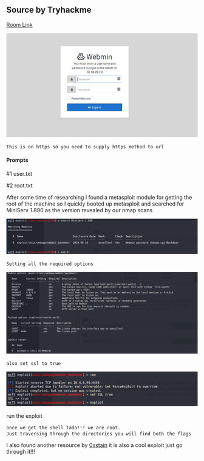 ## Source by Tryhackme

[Room Link](https://tryhackme.com/room/source)

![](./images/intro.png)
```
This is on https so you need to supply https method to url
```


#### Prompts
#1 user.txt

#2 root.txt



After some time of researching I found a metasploit module for getting the root of the machine
so I quickly booted up metasploit and searched for MiniServ 1.890 as the version revealed by our nmap scans


![](./images/meta-start.png)

```
Setting all the required options
```

![](./images/met-options.png)

```
also set ssl to true
```

![](./images/metasploit-ssl.png)

run the exploit

```
once we get the shell Tada!!! we are root.
Just traversing through the directories you will find both the flags
```

I also found another resource by 
[0xstain](https://github.com/0xstain/WebMin-1.890-Exploit-unauthorized-RCE) it is also a cool exploit just go through it!!!

